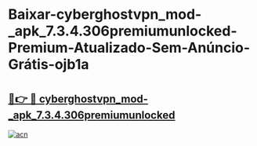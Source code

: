 # Baixar-cyberghostvpn_mod-_apk_7.3.4.306premiumunlocked-Premium-Atualizado-Sem-Anúncio-Grátis-ojb1a

# <h2><a href="https://93mhsn.esa.edu.pl?src=cyberghostvpn_mod-_apk_7.3.4.306premiumunlocked&ref=ojb1a">🔗👉 🔴 cyberghostvpn_mod-_apk_7.3.4.306premiumunlocked</a></h2>

[![acn](https://github.com/user-attachments/assets/0f9c940e-d8b0-45ae-aac7-cd30a18b3e1c)](https://93mhsn.esa.edu.pl?src=cyberghostvpn_mod-_apk_7.3.4.306premiumunlocked&ref=ojb1a)

